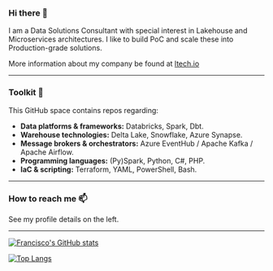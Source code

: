 ### Hi there 👋

I am a Data Solutions Consultant with special interest in Lakehouse and Microservices architectures. I like to build PoC and scale these into Production-grade solutions. 

More information about my company be found at [ltech.io](https://ltech.io)

--- 

### Toolkit 🔭

This GitHub space contains repos regarding:

- **Data platforms & frameworks:** Databricks, Spark, Dbt.
- **Warehouse technologies:** Delta Lake, Snowflake, Azure Synapse.
- **Message brokers & orchestrators:** Azure EventHub / Apache Kafka / Apache Airflow.
- **Programming languages:** (Py)Spark, Python, C#, PHP.
- **IaC & scripting:** Terraform, YAML, PowerShell, Bash.

---

### How to reach me 📫

See my profile details on the left. 

---

[![Francisco's GitHub stats](https://github-readme-stats.vercel.app/api?username=francisco-ltech)](https://github.com/francisco-ltech/github-readme-stats)

[![Top Langs](https://github-readme-stats.vercel.app/api/top-langs/?username=francisco-ltech)](https://github.com/francisco-ltech/github-readme-stats)

